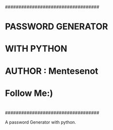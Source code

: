###################################
#                                 #
#        PASSWORD GENERATOR       #
#             WITH PYTHON         #
#        AUTHOR : Mentesenot      #
#             Follow Me:)         #
#                                 #
###################################

A password Generator with python.